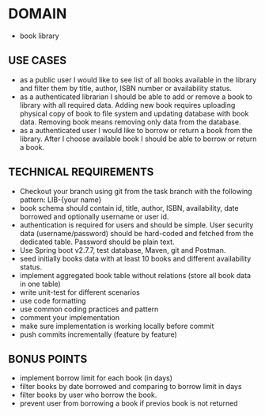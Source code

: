# DOMAIN
- book library

## USE CASES
- as a public user I would like to see list of all books available in the library and filter them by title, author, ISBN number or availability status. 
- as a authenticated librarian I should be able to add or remove a book to library with all required data. Adding new book requires uploading physical copy of book to file system and updating database with book data. Removing book means removing only data from the database.
- as a authenticated user I would like to borrow or return a book from the library. After I choose available book I should be able to borrow or return a book.


## TECHNICAL REQUIREMENTS
- Checkout your branch using git from the task branch with the following pattern: LIB-{your name}
- book schema should contain id, title, author, ISBN, availability, date borrowed and optionally username or user id.
- authentication is required for users and should be simple. User security data (username/password) should be hard-coded and fetched from the dedicated table. Password should be plain text.
- Use Spring boot v2.7.7, test database, Maven, git and Postman.
- seed initially books data with at least 10 books and different availability status.
- implement aggregated book table without relations (store all book data in one table)
- write unit-test for different scenarios
- use code formatting
- use common coding practices and pattern 
- comment your implementation
- make sure implementation is working locally before commit
- push commits incrementally (feature by feature)

## BONUS POINTS
- implement borrow limit for each book (in days)
- filter books by date borrowed and comparing to borrow limit in days
- filter books by user who borrow the book.
- prevent user from borrowing a book if previos book is not returned 
